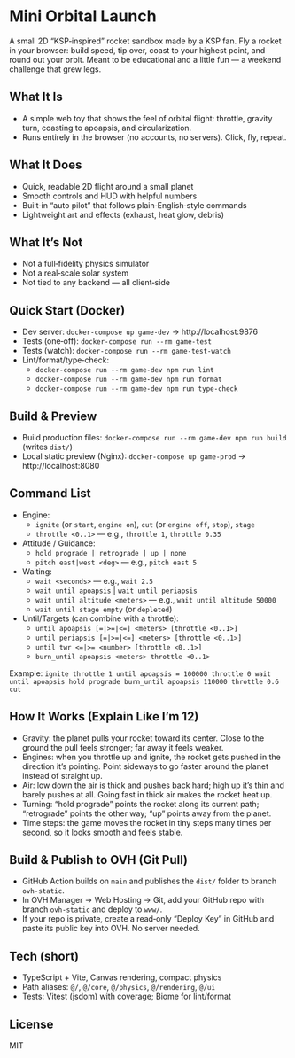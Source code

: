 # Mini Orbital Launch

A small 2D “KSP‑inspired” rocket sandbox made by a KSP fan. Fly a rocket in your browser: build speed, tip over, coast to your highest point, and round out your orbit. Meant to be educational and a little fun — a weekend challenge that grew legs.

## What It Is
- A simple web toy that shows the feel of orbital flight: throttle, gravity turn, coasting to apoapsis, and circularization.
- Runs entirely in the browser (no accounts, no servers). Click, fly, repeat.

## What It Does
- Quick, readable 2D flight around a small planet
- Smooth controls and HUD with helpful numbers
- Built‑in “auto pilot” that follows plain‑English‑style commands
- Lightweight art and effects (exhaust, heat glow, debris)

## What It’s Not
- Not a full‑fidelity physics simulator
- Not a real‑scale solar system
- Not tied to any backend — all client‑side

## Quick Start (Docker)
- Dev server: `docker-compose up game-dev` → http://localhost:9876
- Tests (one‑off): `docker-compose run --rm game-test`
- Tests (watch): `docker-compose run --rm game-test-watch`
- Lint/format/type‑check:
  - `docker-compose run --rm game-dev npm run lint`
  - `docker-compose run --rm game-dev npm run format`
  - `docker-compose run --rm game-dev npm run type-check`

## Build & Preview
- Build production files: `docker-compose run --rm game-dev npm run build` (writes `dist/`)
- Local static preview (Nginx): `docker-compose up game-prod` → http://localhost:8080

## Command List
- Engine:
  - `ignite` (or `start`, `engine on`), `cut` (or `engine off`, `stop`), `stage`
  - `throttle <0..1>` — e.g., `throttle 1`, `throttle 0.35`
- Attitude / Guidance:
  - `hold prograde | retrograde | up | none`
  - `pitch east|west <deg>` — e.g., `pitch east 5`
- Waiting:
  - `wait <seconds>` — e.g., `wait 2.5`
  - `wait until apoapsis` | `wait until periapsis`
  - `wait until altitude <meters>` — e.g., `wait until altitude 50000`
  - `wait until stage empty` (or `depleted`)
- Until/Targets (can combine with a throttle):
  - `until apoapsis [=|>=|<=] <meters> [throttle <0..1>]`
  - `until periapsis [=|>=|<=] <meters> [throttle <0..1>]`
  - `until twr <=|>= <number> [throttle <0..1>]`
  - `burn_until apoapsis <meters> throttle <0..1>`

Example: `ignite throttle 1 until apoapsis = 100000 throttle 0 wait until apoapsis hold prograde burn_until apoapsis 110000 throttle 0.6 cut`

## How It Works (Explain Like I’m 12)
- Gravity: the planet pulls your rocket toward its center. Close to the ground the pull feels stronger; far away it feels weaker.
- Engines: when you throttle up and ignite, the rocket gets pushed in the direction it’s pointing. Point sideways to go faster around the planet instead of straight up.
- Air: low down the air is thick and pushes back hard; high up it’s thin and barely pushes at all. Going fast in thick air makes the rocket heat up.
- Turning: “hold prograde” points the rocket along its current path; “retrograde” points the other way; “up” points away from the planet.
- Time steps: the game moves the rocket in tiny steps many times per second, so it looks smooth and feels stable.

## Build & Publish to OVH (Git Pull)
- GitHub Action builds on `main` and publishes the `dist/` folder to branch `ovh-static`.
- In OVH Manager → Web Hosting → Git, add your GitHub repo with branch `ovh-static` and deploy to `www/`.
- If your repo is private, create a read‑only “Deploy Key” in GitHub and paste its public key into OVH. No server needed.

## Tech (short)
- TypeScript + Vite, Canvas rendering, compact physics
- Path aliases: `@/`, `@/core`, `@/physics`, `@/rendering`, `@/ui`
- Tests: Vitest (jsdom) with coverage; Biome for lint/format

## License
MIT
